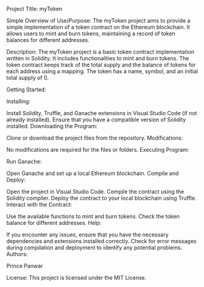 Project Title: myToken

Simple Overview of Use/Purpose:
The myToken project aims to provide a simple implementation of a token contract on the Ethereum blockchain. It allows users to mint and burn tokens, maintaining a record of token balances for different addresses.

Description:
The myToken project is a basic token contract implementation written in Solidity. It includes functionalities to mint and burn tokens. The token contract keeps track of the total supply and the balance of tokens for each address using a mapping. The token has a name, symbol, and an initial total supply of 0.

Getting Started:

Installing:

Install Solidity, Truffle, and Ganache extensions in Visual Studio Code (if not already installed).
Ensure that you have a compatible version of Solidity installed.
Downloading the Program:

Clone or download the project files from the repository.
Modifications:

No modifications are required for the files or folders.
Executing Program:

Run Ganache:

Open Ganache and set up a local Ethereum blockchain.
Compile and Deploy:

Open the project in Visual Studio Code.
Compile the contract using the Solidity compiler.
Deploy the contract to your local blockchain using Truffle.
Interact with the Contract:

Use the available functions to mint and burn tokens.
Check the token balance for different addresses.
Help:

If you encounter any issues, ensure that you have the necessary dependencies and extensions installed correctly.
Check for error messages during compilation and deployment to identify any potential problems.
Authors:

Prince Panwar

License:
This project is licensed under the MIT License.